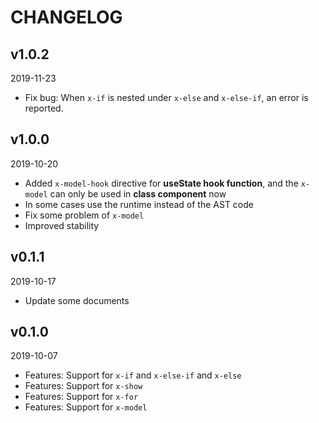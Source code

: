 # CHANGELOG

## v1.0.2
2019-11-23

- Fix bug: When `x-if` is nested under `x-else` and `x-else-if`, an error is reported.

## v1.0.0
2019-10-20

- Added `x-model-hook` directive for **useState hook function**, and the `x-model` can only be used in **class component** now
- In some cases use the runtime instead of the AST code
- Fix some problem of `x-model`
- Improved stability

## v0.1.1
2019-10-17

- Update some documents


## v0.1.0
2019-10-07

- Features: Support for `x-if` and `x-else-if` and `x-else`
- Features: Support for `x-show`
- Features: Support for `x-for`
- Features: Support for `x-model`
